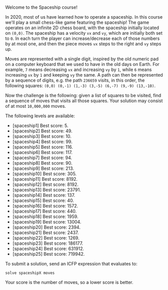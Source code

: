 Welcome to the Spaceship course!

In 2020, most of us have learned how to operate a spaceship. In this course we'll play a small chess-like game featuring the spaceship! The game operates on an infinite 2D chess board, with the spaceship initially located on `(0,0)`. The spaceship has a velocity `vx` and `vy`, which are initially both set to `0`. In each turn the player can increase/decrease each of those numbers by at most one, and then the piece moves `vx` steps to the right and `vy` steps up.

Moves are represented with a single digit, inspired by the old numeric pad on a computer keyboard that we used to have in the old days on Earth. For example, `7` means decreasing `vx` and increasing `vy` by `1`, while `6` means increasing `vx` by `1` and keeping `vy` the same. A path can then be represented by a sequence of digits, e.g. the path `236659` visits, in this order, the following squares: `(0,0) (0,-1) (1,-3) (3,-5) (6,-7) (9,-9) (13,-10)`.

Now the challenge is the following: given a list of squares to be visited, find a sequence of moves that visits all those squares. Your solution may consist of at most `10,000,000` moves.

The following levels are available:
* [spaceship1] Best score: 5.
* [spaceship2] Best score: 49.
* [spaceship3] Best score: 10.
* [spaceship4] Best score: 99.
* [spaceship5] Best score: 116.
* [spaceship6] Best score: 117.
* [spaceship7] Best score: 94.
* [spaceship8] Best score: 90.
* [spaceship9] Best score: 213.
* [spaceship10] Best score: 305.
* [spaceship11] Best score: 8192.
* [spaceship12] Best score: 8192.
* [spaceship13] Best score: 23791.
* [spaceship14] Best score: 137.
* [spaceship15] Best score: 40.
* [spaceship16] Best score: 1572.
* [spaceship17] Best score: 440.
* [spaceship18] Best score: 1959.
* [spaceship19] Best score: 13004.
* [spaceship20] Best score: 2394.
* [spaceship21] Best score: 2437.
* [spaceship22] Best score: 1269.
* [spaceship23] Best score: 186177.
* [spaceship24] Best score: 631912.
* [spaceship25] Best score: 719942.

To submit a solution, send an ICFP expression that evaluates to:

```
solve spaceshipX moves
```

Your score is the number of moves, so a lower score is better.
